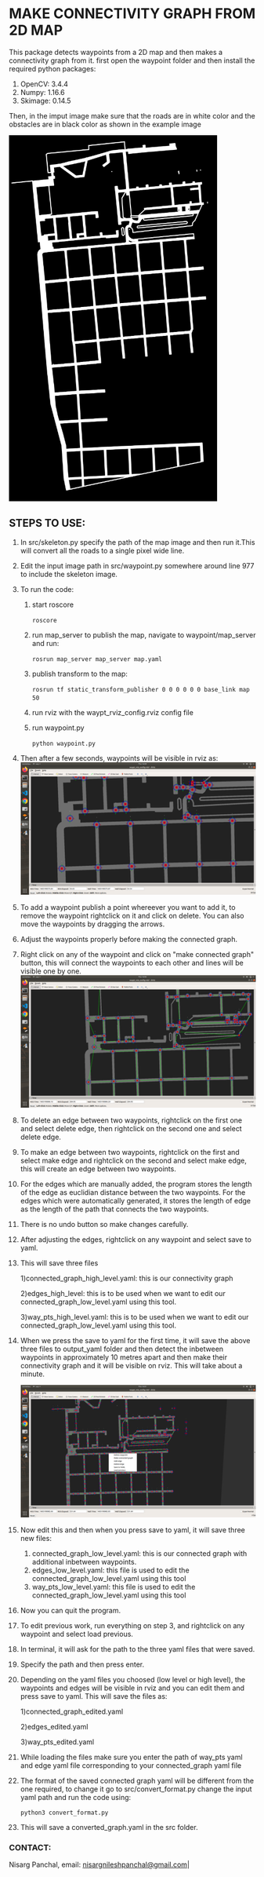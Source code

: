 # MAKE CONNECTIVITY GRAPH FROM 2D MAP

This package detects waypoints from a 2D map and then makes a connectivity graph from it. first open the waypoint folder and then install the required python packages:

1) OpenCV: 3.4.4
2) Numpy: 1.16.6
3) Skimage: 0.14.5

Then, in the imput image make sure that the roads are in white color and the obstacles are in black color as shown in the example image

![Screenshot](img.png)

## STEPS TO USE:

1) In src/skeleton.py specify the path of the map image and then run it.This will convert all the roads to a single pixel wide line.
2) Edit the input image path in src/waypoint.py somewhere around line 977 to include the skeleton image.
3) To run the code:
   1) start roscore
   
        ``` roscore ```
   2) run map_server to publish the map, navigate to waypoint/map_server and run:
   
        ``` rosrun map_server map_server map.yaml ```
    
   3) publish transform to the map:
   
        ``` rosrun tf static_transform_publisher 0 0 0 0 0 0 base_link map 50 ```

   4) run rviz with the waypt_rviz_config.rviz config file
   5) run waypoint.py
   
        ``` python waypoint.py ```

4)  Then after a few seconds, waypoints will be visible in rviz as:
    ![Screenshot](img_2.png)

5) To add a waypoint publish a point whereever you want to add it, to remove the waypoint rightclick on it and click on delete. You can also move the waypoints by dragging the arrows.
6) Adjust the waypoints properly before making the connected graph.
7) Right click on any of the waypoint and click on "make connected graph" button, this will connect the waypoints to each other and lines will be visible one by one. 
   ![Screenshot](graph.png)
8) To delete an edge between two waypoints, rightclick on the first one and select delete edge, then rightclick on the second one and select delete edge.
9)  To make an edge between two waypoints, rightclick on the first and select make edge and rightclick on the second and select make edge, this will create an edge between two waypoints.
10) For the edges which are manually added, the program stores the length of the edge as euclidian distance between the two waypoints. For the edges which were automatically generated, it stores the length of edge as the length of the path that connects the two waypoints.
11) There is no undo button so make changes carefully.
12) After adjusting the edges, rightclick on any waypoint and select save to yaml.
13) This will save three files 
    
    1)connected_graph_high_level.yaml: this is our connectivity graph

    2)edges_high_level: this is to be used when we want to edit our connected_graph_low_level.yaml using this tool.

    3)way_pts_high_level.yaml: this is to be used when we want to edit our connected_graph_low_level.yaml using this tool.

14) When we press the save to yaml for the first time, it will save the above three files to output_yaml folder and then detect the inbetween waypoints in approximately 10 metres apart and then make their connectivity graph and it will be visible on rviz. This will take about a minute.
    
    ![Screenshot](in_bw_waypts.png)
   
15) Now edit this and then when you press save to yaml, it will save three new files:
    1) connected_graph_low_level.yaml: this is our connected graph with additional inbetween waypoints.
    2) edges_low_level.yaml: this file is used to edit the connected_graph_low_level.yaml using this tool
    3) way_pts_low_level.yaml: this file is used to edit the connected_graph_low_level.yaml using this tool

16) Now you can quit the program.
    
17) To edit previous work, run everything on step 3, and rightclick on any waypoint and select load previous.
18) In terminal, it will ask for the path to the three yaml files that were saved.
19) Specify the path and then press enter.
20) Depending on the yaml files you choosed (low level or high level), the waypoints and edges will be visible in rviz and you can edit them and press save to yaml. This will save the files as: 
    
    1)connected_graph_edited.yaml

    2)edges_edited.yaml

    3)way_pts_edited.yaml

21) While loading the files make sure you enter the path of way_pts yaml and edge yaml file corresponding to your connected_graph yaml file
22) The format of the saved connected graph yaml will be different from the one required, to change it go to src/convert_format.py change the input yaml path and run the code using:
    ```
    python3 convert_format.py
    ```
23) This will save a converted_graph.yaml in the src folder. 
### CONTACT: ###
Nisarg Panchal, email: nisargnileshpanchal@gmail.com|


